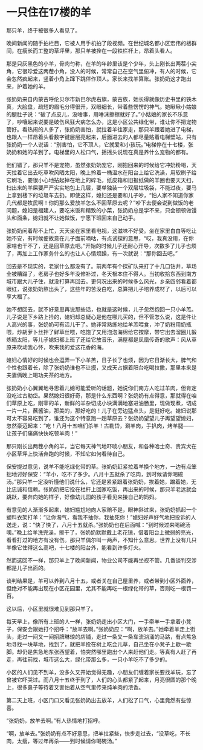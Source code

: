 # 一只住在17楼的羊

那只羊，终于被很多人看见了。 

晚间新闻的随手拍栏目，它被人用手机拍了段视频。在世纪城名都小区宏伟的楼群间，在瘦长而工整的草坪里，那只羊被拴在一段铁栏杆上，昂着头看人。 

那是只灰黑色的小羊，骨肉匀称，在羊的年龄里该是个少年，头上刚长出两茬小尖角，它很珍爱这两茬小角，没人的时候，常常自己在空气里俯冲，有人的时候，它会忽然疯起来，竖着小角上蹿下跳佯作顶人。家长来找羊算账。张奶奶这才跑出来，护着她的羊。 

张奶奶来自内蒙古呼伦贝尔市新巴尔虎右旗，蒙古族，她长得就像历史书里的铁木真，大脸盘，疏短的眉毛分得很开，双眼细长，带着些愣愣的神气。她瞅瞅小姑娘的腿肚子说：“破了点皮儿，没啥事，用唾沫擦擦就好了。”小姑娘的家长不乐意了，吵嚷起来说要是破伤风狂犬病怎么办，这是小区公共绿化带，谁让你不把宠物管好。看热闹的人多了，张奶奶害怕，就拉着羊往家走，那只羊跟着她进了电梯，也跟人一样昂着头看数字键层层亮起来，后面进去的人都尽量贴着电梯壁站，只有张奶奶一个人说话：“别害怕，它不顶人，它就爱和小孩玩。”电梯停在十七楼，张奶奶和她的羊到了。电梯里的人松口气，摇摇头说现在真是养什么宠物的都有。 

他们错了，那只羊不是宠物，虽然张奶奶宠它，刚抱回来的时候给它冲奶粉喝，天天拉着它出去吃草吹风晒太阳，晚上拎着一桶温水在阳台上给它洗澡，用软刷子给它刷毛，要很小心地拈起掉在地上的碎毛，纸皮箱和旧报纸做的羊圈也要天天扫，扫出来的羊屎要严严实实地包上几层，要单独装一个双层垃圾袋，不能过夜，要马上拿到楼下的垃圾车去扔。即使这样，媳妇还是要和儿子吵，“怕人家不知道你家几代都是牧民啊！你妈那么爱放羊怎么不回草原去呢？”吵下去便会说到做饭的老问题，媳妇是福建人，要吃米饭和精致的小菜，张奶奶总是学不来，只会顿顿做馒头和面条，媳妇就不让她做饭，宁愿下班回来自己动手。 

张奶奶闲着帮不上忙，天天坐在家里看电视，这滋味不好受。坐在家里白白等吃让她不安，有时候便故意在儿子面前嘀咕，有点试探的意思，“哎，我真没用，在你家啥也干不了，还是回草原去吧。”开始的时候儿子还耐心开导，次数多了儿子也烦了，再加上工作家务什么的也让人心情烦躁，有一次就说：“那你回去吧。” 

回去是不现实的，老家什么都没有了。前两年有个探矿队来打了十几口钻井，草场全被糟蹋了，老房子也好多年没修补过，冬天根本住不得人。当初收拾东西到南方城市跟大儿子住，就没打算再回去。更何况出来的时候多么风光，乡亲四邻看着都眼红，说张奶奶熬出头了，这些年的苦没白吃，总算把儿子培养成材了，以后可以享大福了。 

她不想回去，就不好意思再说那些话，也就是这时候，儿子忽然抱回一只小羊羔。儿子说是下乡路上捡的，媳妇却总疑心是他在哪儿买的，但不管怎么说，这是件让人高兴的事，张奶奶可有活儿干了。她非常熟练地给羊羔喂食，冲了奶粉用奶瓶喂，炒胡萝卜丝拌了鲜草丝喂，吃饱了又用泡泡海绵给它按摩，带它出去溜圈儿锻炼晒太阳，等儿子媳妇都上班了还给它放音乐，满屋都是凤凰传奇的歌声：风从草原来吹动我心怀，吹来我的爱这花香的海。 

媳妇心情好的时候也会逗弄一下小羊羔，日子长了也烦，因为它日渐长大，脾气和个性也跟着长，除了张奶奶谁也不让摸，又成天占据着阳台吃喝拉撒，那里本来是夫妻俩晚上喝功夫茶的地方。 

张奶奶小心翼翼地寻思着儿媳可能爱听的话题，她说你们南方人吃过羊肉，但肯定没吃过古勒岱。果然媳妇很好奇，那是什么东西啊？张奶奶有点得意，那就得在咱们草原上吃，刚宰的羊，新鲜的羊杂切成小块满满地塞进油肠里，现做现煮，切成一片一片，蘸酱油，那美的，那好吃的！儿子在旁边猛点头，是挺好吃。媳妇说那可太不容易吃到了，谁还为这个特意跑一趟草原去？张奶奶望望儿子再望望媳妇，忽然豪迈起来：“吃！八月十五咱们杀羊！古勒岱，涮羊肉，手扒肉，烤羊腿——让孩子们痛痛快快吃顿羊肉！” 

那只刚长出两茬小角的羊，当它每天神气地吓唬小朋友，和各种哈士奇、贵宾犬在小区草坪上快活奔跑的时候，不知它如何看待自己。 

保安提过意见，说羊不能吃绿化带的草。张奶奶赶紧拉着羊换个地方，一边有点笨拙地讨好保安：“羊小，吃不了多少。八月十五就杀了吃肉，到时候请你喝碗汤。”那只羊一定没听懂他们说什么，它还是紧紧跟着张奶奶，挨着她，蹭着她，无比忠诚和信赖。张奶奶把它拴在栏杆上回家吃饭，再出来的时候，那只羊老远就会跳跃，要奔向她的样子，好像幼儿园的孩子看见来接自己的妈妈。 

有意见的人渐渐多起来，媳妇尴尬地向人家赔不是，眼神斜过来，张奶奶抓起一个塑料衣架打羊：“让你淘气，看我不抽你，我抽死你！”媳妇好声好气地把投诉的人送走，说：“快了快了，八月十五就杀。”张奶奶也在后面喊：“到时候过来喝碗汤噢。”晚上给羊洗完澡，擦干了，张奶奶默默戴上老花镜，借着阳台上微弱的亮光，看看打过的地方有没有伤。那只羊偶尔叫一两声，不知什么意思。世界上没有几只羊像它住得这么高吧，十七楼的阳台外，能看到许多灯火。 

然而这回不一样，那只羊上了晚间新闻，物业公司不能再坐视不管。几番谈判交涉都是儿子出面的。 

谈判结果是，羊可以养到八月十五，或者关在自己屋里养，或者带到小区外面养，但绝对不能再出现在小区花园里，尤其不能再吃一根绿化带的草，否则吃一根罚一百。 

这以后，小区里就很难见到那只羊了。 

每天早上，像所有上班的人一样，张奶奶走出小区大门，一手牵羊一手拿着小凳子，保安会跟她打个招呼：“放羊去啊。”张奶奶应：“啊，放羊去。”她牵着羊走上街头，走过一间又一间招牌琳琅的店铺，走过一条又一条车流汹涌的马路，有点焦急地寻找一块草地，找到了，就把羊拴在树上吃会儿草，自己坐在小凳子上歇一歇脚。却仍是焦急地东张西望着，怕突然哪里跑出个人来赶他们走。等真有人赶了再走，再往前找，城市这么大，绿化带那么多，一只小羊吃不了多少的。 

小区的人们见不到羊，没多久又开始觉得无趣，小朋友们缠着家长要找羊玩，忘了曾被它吓哭过。而八月十五终于到了，人们的心头都紧了起来，月亮很圆的那个晚上，很多鼻子等待着又害怕着从空气里传来炖羊肉的浓香。 

第二天上班，小区门口又看见张奶奶出去放羊，人们松了口气，心里竟然有些惊喜。 

“张奶奶，放羊去啊。”有人热情地打招呼。 

“啊，放羊去。”张奶奶有点不好意思，把羊拉紧些，快步走过去，“没草吃，不长肉，太瘦，等过年再杀——到时候请你喝碗汤。”